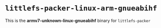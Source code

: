 # `littlefs-packer-linux-arm-gnueabihf`

This is the **armv7-unknown-linux-gnueabihf** binary for `littlefs-packer`

